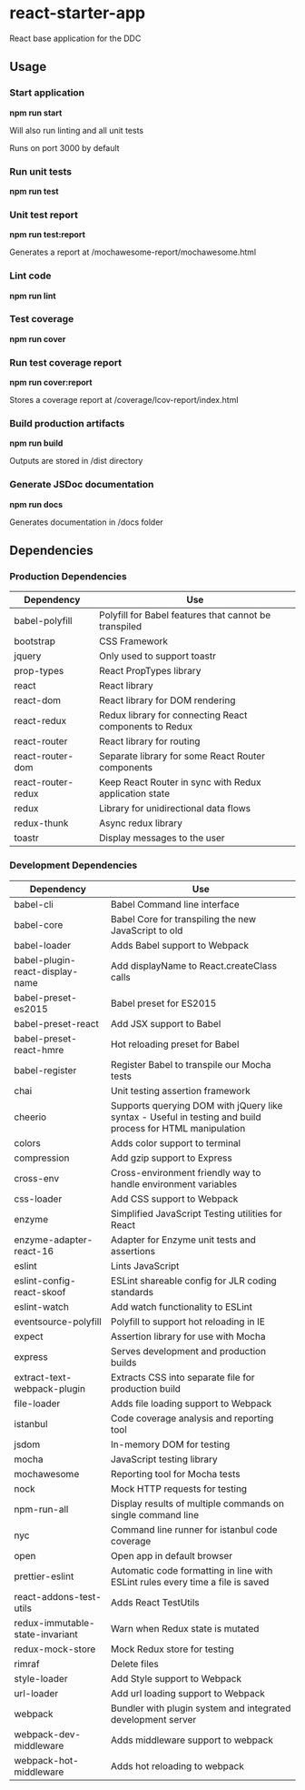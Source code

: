 # react-starter-app

React base application for the DDC

## Usage

### Start application

**npm run start**

Will also run linting and all unit tests

Runs on port 3000 by default

### Run unit tests

**npm run test**

### Unit test report

**npm run test:report**

Generates a report at /mochawesome-report/mochawesome.html

### Lint code

**npm run lint**

### Test coverage

**npm run cover**

### Run test coverage report

**npm run cover:report**

Stores a coverage report at /coverage/lcov-report/index.html

### Build production artifacts

**npm run build**

Outputs are stored in /dist directory

### Generate JSDoc documentation

**npm run docs**

Generates documentation in /docs folder

## Dependencies

### Production Dependencies

| **Dependency**     | **Use**                                                |
| ------------------ | ------------------------------------------------------ |
| babel-polyfill     | Polyfill for Babel features that cannot be transpiled  |
| bootstrap          | CSS Framework                                          |
| jquery             | Only used to support toastr                            |
| prop-types         | React PropTypes library                                |
| react              | React library                                          |
| react-dom          | React library for DOM rendering                        |
| react-redux        | Redux library for connecting React components to Redux |
| react-router       | React library for routing                              |
| react-router-dom   | Separate library for some React Router components      |
| react-router-redux | Keep React Router in sync with Redux application state |
| redux              | Library for unidirectional data flows                  |
| redux-thunk        | Async redux library                                    |
| toastr             | Display messages to the user                           |

### Development Dependencies

| **Dependency**                  | **Use**                                                                                                   |
| ------------------------------- | --------------------------------------------------------------------------------------------------------- |
| babel-cli                       | Babel Command line interface                                                                              |
| babel-core                      | Babel Core for transpiling the new JavaScript to old                                                      |
| babel-loader                    | Adds Babel support to Webpack                                                                             |
| babel-plugin-react-display-name | Add displayName to React.createClass calls                                                                |
| babel-preset-es2015             | Babel preset for ES2015                                                                                   |
| babel-preset-react              | Add JSX support to Babel                                                                                  |
| babel-preset-react-hmre         | Hot reloading preset for Babel                                                                            |
| babel-register                  | Register Babel to transpile our Mocha tests                                                               |
| chai                            | Unit testing assertion framework                                                                          |
| cheerio                         | Supports querying DOM with jQuery like syntax - Useful in testing and build process for HTML manipulation |
| colors                          | Adds color support to terminal                                                                            |
| compression                     | Add gzip support to Express                                                                               |
| cross-env                       | Cross-environment friendly way to handle environment variables                                            |
| css-loader                      | Add CSS support to Webpack                                                                                |
| enzyme                          | Simplified JavaScript Testing utilities for React                                                         |
| enzyme-adapter-react-16         | Adapter for Enzyme unit tests and assertions                                                              |
| eslint                          | Lints JavaScript                                                                                          |
| eslint-config-react-skoof       | ESLint shareable config for JLR coding standards                                                          |
| eslint-watch                    | Add watch functionality to ESLint                                                                         |
| eventsource-polyfill            | Polyfill to support hot reloading in IE                                                                   |
| expect                          | Assertion library for use with Mocha                                                                      |
| express                         | Serves development and production builds                                                                  |
| extract-text-webpack-plugin     | Extracts CSS into separate file for production build                                                      |
| file-loader                     | Adds file loading support to Webpack                                                                      |
| istanbul                        | Code coverage analysis and reporting tool                                                                 |
| jsdom                           | In-memory DOM for testing                                                                                 |
| mocha                           | JavaScript testing library                                                                                |
| mochawesome                     | Reporting tool for Mocha tests                                                                            |
| nock                            | Mock HTTP requests for testing                                                                            |
| npm-run-all                     | Display results of multiple commands on single command line                                               |
| nyc                             | Command line runner for istanbul code coverage                                                            |
| open                            | Open app in default browser                                                                               |
| prettier-eslint                 | Automatic code formatting in line with ESLint rules every time a file is saved                            |
| react-addons-test-utils         | Adds React TestUtils                                                                                      |
| redux-immutable-state-invariant | Warn when Redux state is mutated                                                                          |
| redux-mock-store                | Mock Redux store for testing                                                                              |
| rimraf                          | Delete files                                                                                              |
| style-loader                    | Add Style support to Webpack                                                                              |
| url-loader                      | Add url loading support to Webpack                                                                        |
| webpack                         | Bundler with plugin system and integrated development server                                              |
| webpack-dev-middleware          | Adds middleware support to webpack                                                                        |
| webpack-hot-middleware          | Adds hot reloading to webpack                                                                             |
